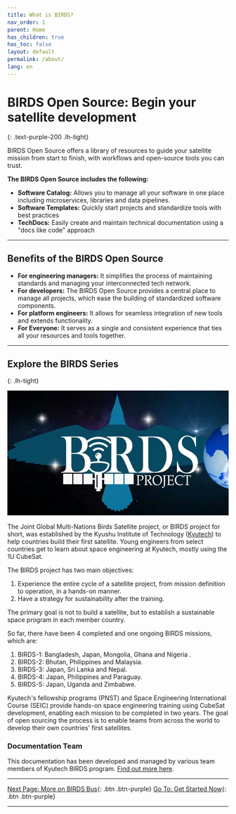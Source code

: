 ```yaml
---
title: What is BIRDS?  
nav_order: 1  
parent: Home  
has_children: true  
has_toc: false
layout: default  
permalink: /about/  
lang: en  
---
```


# **BIRDS Open Source: Begin your satellite development**  
{: .text-purple-200 .lh-tight}  

BIRDS Open Source offers a library of resources to guide your satellite mission from start to finish, with workflows and open-source tools you can trust.

**The BIRDS Open Source includes the following:**  
- **Software Catalog:** Allows you to manage all your software in one place including microservices, libraries and data pipelines.
- **Software Templates:** Quickly start projects and standardize tools with best practices  
- **TechDocs:** Easily create and maintain technical documentation using a "docs like code" approach  

---
## Benefits of the BIRDS Open Source

* **For engineering managers:** It simplifies the process of maintaining standards and managing your interconnected tech network.
* **For developers:** The BIRDS Open Source provides a central place to manage all projects, which ease the building of standardized software components.
* **For platform engineers:** It allows for seamless integration of new tools and extends functionality.  
* **For Everyone:** It serves as a single and consistent experience that ties all your resources and tools together.

---
## **Explore the BIRDS Series**  
{: .lh-tight}  

![The original BIRDS logo](/assets/images/logo_2018_07.png)  

The Joint Global Multi-Nations Birds Satellite project, or BIRDS project for short, was established by the Kyushu Institute of Technology ([Kyutech](https://www.kyutech.ac.jp/english/)) to help countries build their first satellite. Young engineers from select countries get to learn about space engineering at Kyutech, mostly using the 1U CubeSat.  

The BIRDS project has two main objectives:

1. Experience the entire cycle of a satellite project, from mission definition to operation, in a hands-on manner.
2. Have a strategy for sustainability after the training.

The primary goal is not to build a satellite, but to establish a sustainable space program in each member country.   

So far, there have been 4 completed and one ongoing BIRDS missions, which are:
1. BIRDS-1: Bangladesh, Japan, Mongolia, Ghana and Nigeria  .
2. BIRDS-2: Bhutan, Philippines and Malaysia.
3. BIRDS-3: Japan, Sri Lanka and Nepal.  
4. BIRDS-4: Japan, Philippines and Paraguay.  
5. BIRDS-5: Japan, Uganda and Zimbabwe.   


Kyutech's fellowship programs (PNST) and Space Engineering International Course (SEIC) provide hands-on space engineering training using CubeSat development, enabling each mission to be completed in two years. The goal of open sourcing the process is to enable teams from across the world to develop their own countries' first satellites.

### Documentation Team  

This documentation has been developed and managed by various team members of Kyutech BIRDS program. [Find out more here]({{site.url}}/overview/birds/teams.html).

---
[Next Page:  More on BIRDS Bus]({{site.url}}/overview/birds/bus-page){: .btn .btn-purple}                                               [Go To:  Get Started Now]({{site.url}}/get-started){: .btn .btn-purple}  

---


